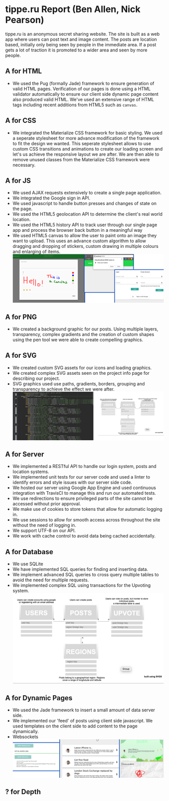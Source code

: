 # tippe.ru Report (Ben Allen, Nick Pearson)
tippe.ru is an anonymous secret sharing website. The site is built as a web app where users can post text and image content. The posts are location based, initially only being seen by people in the immediate area. If a post gets a lot of traction it is promoted to a wider area and seen by more people.

## A for HTML
- We used the Pug (formally Jade) framework to ensure generation of valid HTML pages. Verification of our pages is done using a HTML validator automatically to ensure our client side dynamic page content also produced valid HTML. We've used an extensive range of HTML tags including recent additions from HTML5 such as `canvas`.
## A for CSS
- We integrated the Materialize CSS framework for basic styling. We used a seperate stylesheet for more advance modification of the framework to fit the design we wanted. This seperate stylesheet allows to use custom CSS transitions and animations to create our loading screen and let's us achieve the responsive layout we are after. We are then able to remove unused classes from the Materialize CSS framework were necessary.
## A for JS
- We used AJAX requests extensively to create a single page application.
- We integrated the Google sign in API.
- We used javascript to handle button presses and changes of state on the page.
- We used the HTML5 geolocation API to determine the client's real world location.
- We used the HTML5 history API to track user through our single page app and process the browser back button in a meaningful way
- We used HTML5 canvas to allow the user to paint onto an image they want to upload. This uses an advance custom algorithm to allow dragging and dropping of stickers, custom drawing in multiple colours and enlarging of items.  
![alt text](report/js.png "JS Demo")

## A for PNG
- We created a background graphic for our posts. Using multiple layers, transparency, complex gradients and the creation of custom shapes using the pen tool we were able to create compelling graphics.
## A for SVG
- We created custom SVG assets for our icons and loading graphics.
- We created complex SVG assets seen on the project info page for describing our project.
- SVG graphics used use paths, gradients, borders, grouping and transparency to achieve the effect we were after.
![alt text](report/svg.png "Svg Demo")

## A for Server
- We implemented a RESTful API to handle our login system, posts and location systems.
- We implemented unit tests for our server code and used a linter to identify errors and style issues with our server side code.
- We hosted our server using Google App Engine and used continuous integration with TravisCI to manage this and run our automated tests.
- We use redirections to ensure privileged parts of the site cannot be accessed without prior approval.
- We make use of cookies to store tokens that allow for automatic logging in.
- We use sessions to allow for smooth access across throughout the site without the need of logging in.
- We support UTF-8 on our API.
- We work with cache control to avoid data being cached accidentally.


## A for Database
- We use SQLite
- We have implemented SQL queries for finding and inserting data.
- We implement advanced SQL queries to cross query multiple tables to avoid the need for multiple requests.
- We implemented complex SQL using transactions for the Upvoting system.
![alt text](report/database.png "Svg Demo")
## A for Dynamic Pages
- We used the Jade framework to insert a small amount of data server side.
- We implemented our 'feed' of posts using client side javascript. We used templates on the client side to add content to the page dynamically.
- Websockets
![alt text](report/dynamic.png "Svg Demo")
## ? for Depth
